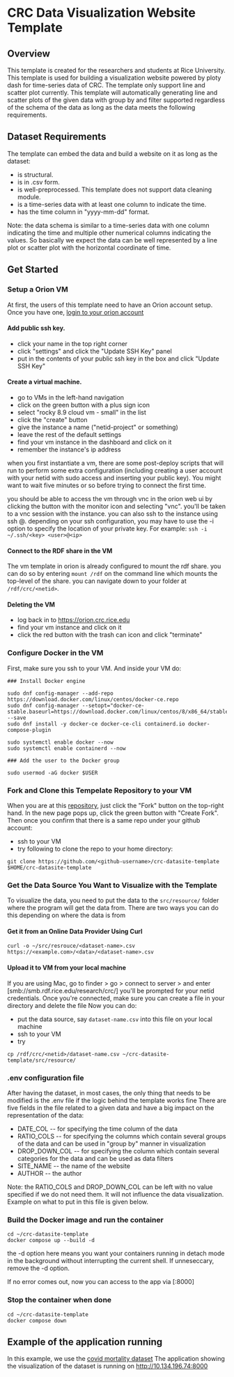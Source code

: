 # CRC Data Visualization Website Template

## Overview
This template is created for the researchers and students at Rice University.
This template is used for building a visualization website powered by ploty dash for time-series data of CRC. The template only support line and scatter plot currently.
This template will automatically generating line and scatter plots of the given data with group by and filter supported regardless of the schema of the data as long as the data meets the following requirements. 

## Dataset Requirements
The template can embed the data and build a website on it as long as the dataset:
* is structural.
* is in .csv form.
* is well-preprocessed. This template does not support data cleaning module.
* is a time-series data with at least one column to indicate the time.
* has the time column in "yyyy-mm-dd" format.

Note: the data schema is similar to a time-series data with one column indicating the time and multiple other numerical columns indicating the values. So basically we expect the data can be well represented by a line plot or scatter plot with the horizontal coordinate of time.

## Get Started

### Setup a Orion VM
At first, the users of this template need to have an Orion account setup.
Once you have one, [login to your orion account](https://orion.crc.rice.edu/)

#### Add public ssh key.
- click your name in the top right corner
- click "settings" and click the "Update SSH Key" panel
- put in the contents of your public ssh key in the box and click "Update SSH Key"

#### Create a virtual machine.
- go to VMs in the left-hand navigation
- click on the green button with a plus sign icon
- select "rocky 8.9 cloud vm - small" in the list
- click the "create" button
- give the instance a name ("netid-project" or something)
- leave the rest of the default settings
- find your vm instance in the dashboard and click on it
- remember the instance's ip address

when you first instantiate a vm, there are some post-deploy scripts that will run to perform some extra configuration (including creating a user account with your netid with sudo access and inserting your public key). You might want to wait five minutes or so before trying to connect the first time.

you should be able to access the vm through vnc in the orion web ui by clicking the button with the monitor icon and selecting "vnc". you'll be taken to a vnc session with the instance.
you can also ssh to the instance using ssh <netid>@<ip>. depending on your ssh configuration, you may have to use the -i option to specify the location of your private key. For example: `ssh -i ~/.ssh/<key> <user>@<ip>`

#### Connect to the RDF share in the VM
The vm template in orion is already configured to mount the rdf share. you can do so by entering `mount /rdf` on the command line which mounts the top-level of the share. you can navigate down to your folder at `/rdf/crc/<netid>`.

#### Deleting the VM
- log back in to https://orion.crc.rice.edu
- find your vm instance and click on it
- click the red button with the trash can icon and click "terminate"

### Configure Docker in the VM
First, make sure you ssh to your VM. And inside your VM do:
```shell
### Install Docker engine

sudo dnf config-manager --add-repo https://download.docker.com/linux/centos/docker-ce.repo
sudo dnf config-manager --setopt="docker-ce-stable.baseurl=https://download.docker.com/linux/centos/8/x86_64/stable" --save
sudo dnf install -y docker-ce docker-ce-cli containerd.io docker-compose-plugin

sudo systemctl enable docker --now
sudo systemctl enable containerd --now

### Add the user to the Docker group

sudo usermod -aG docker $USER
```

### Fork and Clone this Tempelate Repository to your VM
When you are at this [repository](https://github.com/cs185/crc-datasite-template), just click the "Fork" button on the top-right hand.
In the new page pops up, click the green button with "Create Fork".
Then once you confirm that there is a same repo under your github account:
- ssh to your VM
- try following to clone the repo to your home directory:
```shell
git clone https://github.com/<github-username>/crc-datasite-template $HOME/crc-datasite-template
```

### Get the Data Source You Want to Visualize with the Template
To visualize the data, you need to put the data to the `src/resource/` folder where the program will get the data from.
There are two ways you can do this depending on where the data is from
#### Get it from an Online Data Provider Using Curl
```shell
curl -o ~/src/resrouce/<dataset-name>.csv https://<example.com>/<data>/<dataset-name>.csv
```

#### Upload it to VM from your local machine
If you are using Mac, go to finder > go > connect to server > and enter
[smb://smb.rdf.rice.edu/research/crc/<netid>]
you'll be prompted for your netid credentials. Once you're connected, make sure you can create a file in your directory and delete the file
Now you can do:
- put the data source, say `dataset-name.csv` into this file on your local machine
- ssh to your VM
- try
```shell
cp /rdf/crc/<netid>/dataset-name.csv ~/crc-datasite-template/src/resource/
```

### .env configuration file
After having the dataset, in most cases, the only thing that needs to be modified is the .env file if the logic behind the template works fine
There are five fields in the file related to a given data and have a big impact on the representation of the data:
* DATE_COL -- for specifying the time column of the data
* RATIO_COLS -- for specifying the columns which contain several groups of the data and can be used in "group by" manner in visualization
* DROP_DOWN_COL -- for specifying the column which contain several categories for the data and can be used as data filters
* SITE_NAME -- the name of the website
* AUTHOR -- the author

Note: the RATIO_COLS and DROP_DOWN_COL can be left with no value specified if we do not need them. It will not influence the data visualization.
Example on what to put in this file is given below.

### Build the Docker image and run the container

```shell
cd ~/crc-datasite-template
docker compose up --build -d
```
the -d option here means you want your containers running in detach mode in the background without interrupting the current shell. If unneseccary, remove the -d option.

If no error comes out, now you can access to the app via [<ip-of-your-vm>:8000]

### Stop the container when done

```shell
cd ~/crc-datasite-template
docker compose down
```

## Example of the application running
In this example, we use the [covid mortality dataset](https://data.cdc.gov/api/views/xkkf-xrst/rows.csv?accessType=DOWNLOAD&bom=true&format=true%20target=)
The application showing the visualization of the dataset is running on http://10.134.196.74:8000
